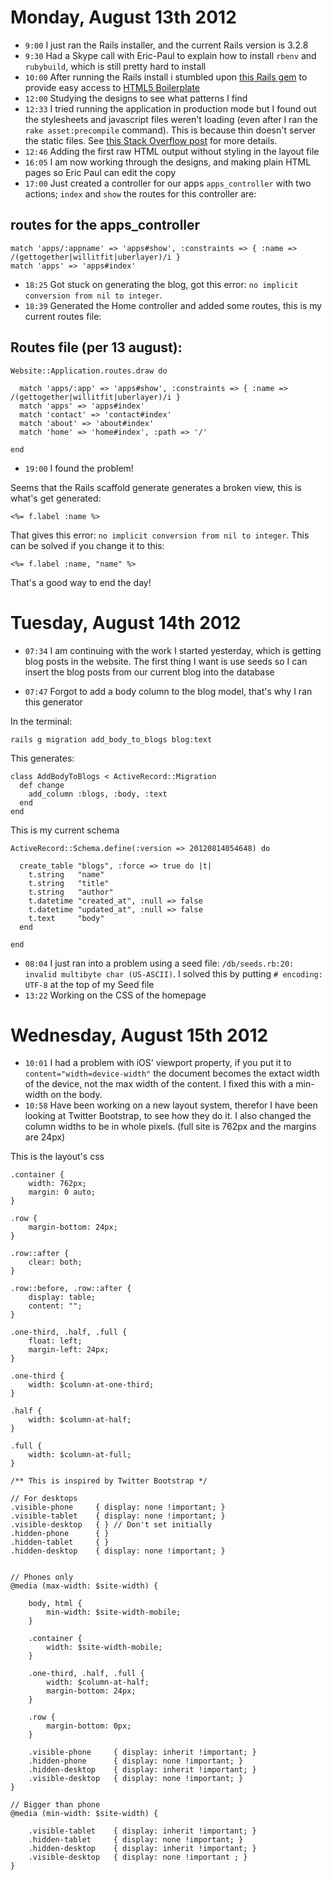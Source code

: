 # Monday, August 13th 2012

* `9:00` I just ran the Rails installer, and the current Rails version is 3.2.8
* `9:30` Had a Skype call with Eric-Paul to explain how to install `rbenv` and `rubybuild`, which is still pretty hard to install
* `10:00` After running the Rails install i stumbled upon [this Rails gem](https://github.com/khelben/rails-boilerplate) to provide easy access to [HTML5 Boilerplate](http://html5boilerplate.com)
* `12:00` Studying the designs to see what patterns I find
* `12:33` I tried running the application in production mode but I found out the stylesheets and javascript files weren't loading (even after I ran the `rake asset:precompile` command). This is because thin doesn't server the static files. See [this Stack Overflow post](http://stackoverflow.com/questions/7829480/no-route-matches-get-assets) for more details.
* `12:46` Adding the first raw HTML output without styling in the layout file
* `16:05` I am now working through the designs, and making plain HTML pages so Eric Paul can edit the copy
* `17:00` Just created a controller for our apps `apps_controller` with two actions; `index` and `show` the routes for this controller are:

## routes for the apps_controller

    match 'apps/:appname' => 'apps#show', :constraints => { :name => /(gettogether|willitfit|uberlayer)/i }
    match 'apps' => 'apps#index'

* `18:25` Got stuck on generating the blog, got this error: `no implicit conversion from nil to integer`.
* `18:39` Generated the Home controller and added some routes, this is my current routes file:

## Routes file (per 13 august):

    Website::Application.routes.draw do

      match 'apps/:app' => 'apps#show', :constraints => { :name => /(gettogether|willitfit|uberlayer)/i }
      match 'apps' => 'apps#index'
      match 'contact' => 'contact#index'
      match 'about' => 'about#index'
      match 'home' => 'home#index', :path => '/'

    end

* `19:00` I found the problem!

Seems that the Rails scaffold generate generates a broken view, this is what's get generated:

    <%= f.label :name %>

That gives this error: `no implicit conversion from nil to integer`. This can be solved if you change it to this:

    <%= f.label :name, "name" %>

That's a good way to end the day!


# Tuesday, August 14th 2012

* `07:34` I am continuing with the work I started yesterday, which is getting blog posts in the website. The first thing I want is use seeds so I can insert the blog posts from our current blog into the database

* `07:47` Forgot to add a body column to the blog model, that's why I ran this generator

In the terminal: 

    rails g migration add_body_to_blogs blog:text 

This generates: 

    class AddBodyToBlogs < ActiveRecord::Migration
      def change
        add_column :blogs, :body, :text
      end
    end

This is my current schema

    ActiveRecord::Schema.define(:version => 20120814054648) do
    
      create_table "blogs", :force => true do |t|
        t.string   "name"
        t.string   "title"
        t.string   "author"
        t.datetime "created_at", :null => false
        t.datetime "updated_at", :null => false
        t.text     "body"
      end
    
    end

* `08:04` I just ran into a problem using a seed file: `/db/seeds.rb:20: invalid multibyte char (US-ASCII)`. I solved this by putting `# encoding: UTF-8` at the top of my Seed file
* `13:22` Working on the CSS of the homepage

# Wednesday, August 15th 2012

* `10:01` I had a problem with iOS' viewport property, if you put it to `content="width=device-width"` the document becomes the extact width of the device, not the max width of the content. I fixed this with a min-width on the body.
* `10:58` Have been working on a new layout system, therefor I have been looking at Twitter Bootstrap, to see how they do it. I also changed the column widths to be in whole pixels. (full site is 762px and the margins are 24px)

This is the layout's css

    .container {
    	width: 762px;
    	margin: 0 auto;
    }

    .row {
    	margin-bottom: 24px;
    }

    .row::after {
    	clear: both;
    }

    .row::before, .row::after {
    	display: table;
    	content: "";
    }

    .one-third, .half, .full {
    	float: left;
    	margin-left: 24px;
    }

    .one-third {
    	width: $column-at-one-third;
    }

    .half {
    	width: $column-at-half;
    }

    .full {
    	width: $column-at-full;
    }

    /** This is inspired by Twitter Bootstrap */

    // For desktops
    .visible-phone     { display: none !important; }
    .visible-tablet    { display: none !important; }
    .visible-desktop   { } // Don't set initially
    .hidden-phone      { }
    .hidden-tablet     { }
    .hidden-desktop    { display: none !important; }


    // Phones only
    @media (max-width: $site-width) {

    	body, html {
    		min-width: $site-width-mobile;
    	}

    	.container {
    		width: $site-width-mobile;
    	}

    	.one-third, .half, .full {
    		width: $column-at-half;
    		margin-bottom: 24px;
    	}

    	.row {
    		margin-bottom: 0px;
    	}

    	.visible-phone     { display: inherit !important; }
    	.hidden-phone      { display: none !important; }
    	.hidden-desktop    { display: inherit !important; }
    	.visible-desktop   { display: none !important; }
    }

    // Bigger than phone
    @media (min-width: $site-width) {

    	.visible-tablet    { display: inherit !important; }
    	.hidden-tablet     { display: none !important; }
    	.hidden-desktop    { display: inherit !important; }
    	.visible-desktop   { display: none !important ; }
    }
